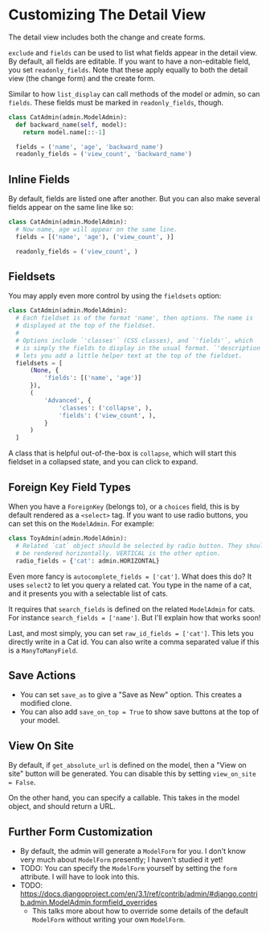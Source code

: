 # Customizing The Detail View

The detail view includes both the change and create forms.

`exclude` and `fields` can be used to list what fields appear in the
detail view. By default, all fields are editable. If you want to have a
non-editable field, you set `readonly_fields`. Note that these apply
equally to both the detail view (the change form) and the create form.

Similar to how `list_display` can call methods of the model or admin, so
can `fields`. These fields must be marked in `readonly_fields`, though.

```python
class CatAdmin(admin.ModelAdmin):
  def backward_name(self, model):
    return model.name[::-1]

  fields = ('name', 'age', 'backward_name')
  readonly_fields = ('view_count', 'backward_name')
```

## Inline Fields

By default, fields are listed one after another. But you can also make
several fields appear on the same line like so:

```python
class CatAdmin(admin.ModelAdmin):
  # Now name, age will appear on the same line.
  fields = [('name', 'age'), ('view_count', )]

  readonly_fields = ('view_count', )
```

## Fieldsets

You may apply even more control by using the `fieldsets` option:

```python
class CatAdmin(admin.ModelAdmin):
  # Each fieldset is of the format 'name', then options. The name is
  # displayed at the top of the fieldset.
  #
  # Options include `'classes'` (CSS classes), and `'fields'`, which
  # is simply the fields to display in the usual format. `'description'`
  # lets you add a little helper text at the top of the fieldset.
  fieldsets = [
      (None, {
          'fields': [('name', 'age')]
      }),
      (
          'Advanced', {
              'classes': ('collapse', ),
              'fields': ('view_count', ),
          }
      )
  ]
```

A class that is helpful out-of-the-box is `collapse`, which will start
this fieldset in a collapsed state, and you can click to expand.

## Foreign Key Field Types

When you have a `ForeignKey` (belongs to), or a `choices` field, this is
by default rendered as a `<select>` tag. If you want to use radio
buttons, you can set this on the `ModelAdmin`. For example:

```python
class ToyAdmin(admin.ModelAdmin):
  # Related `cat` object should be selected by radio button. They should
  # be rendered horizontally. VERTICAL is the other option.
  radio_fields = {'cat': admin.HORIZONTAL}
```

Even more fancy is `autocomplete_fields = ['cat']`. What does this do?
It uses `select2` to let you query a related cat. You type in the name
of a cat, and it presents you with a selectable list of cats.

It requires that `search_fields` is defined on the related `ModelAdmin`
for cats. For instance `search_fields = ['name']`. But I'll explain how
that works soon!

Last, and most simply, you can set `raw_id_fields = ['cat']`. This lets
you directly write in a Cat id. You can also write a comma separated
value if this is a `ManyToManyField`.

## Save Actions

* You can set `save_as` to give a "Save as New" option. This creates a
  modified clone.
* You can also add `save_on_top = True` to show save buttons at the top
  of your model.

## View On Site

By default, if `get_absolute_url` is defined on the model, then a "View
on site" button will be generated. You can disable this by setting
`view_on_site = False`.

On the other hand, you can specify a callable. This takes in the model
object, and should return a URL.

## Further Form Customization

* By default, the admin will generate a `ModelForm` for you. I don't
  know very much about `ModelForm` presently; I haven't studied it yet!
* TODO: You can specify the `ModelForm` yourself by setting the `form`
  attribute. I will have to look into this.
* TODO: https://docs.djangoproject.com/en/3.1/ref/contrib/admin/#django.contrib.admin.ModelAdmin.formfield_overrides
  * This talks more about how to override some details of the default
    `ModelForm` without writing your own `ModelForm`.

